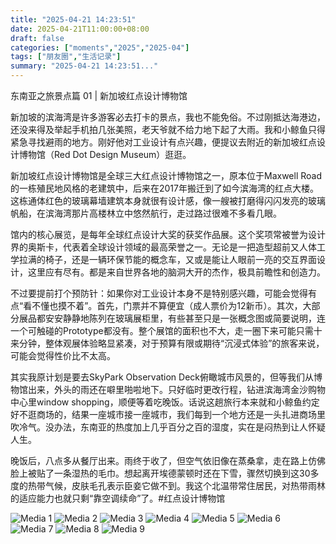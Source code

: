 ```yaml
---
title: "2025-04-21 14:23:51"
date: 2025-04-21T11:00:00+08:00
draft: false
categories: ["moments","2025","2025-04"]
tags: ["朋友圈","生活记录"]
summary: "2025-04-21 14:23:51..."
---
```


东南亚之旅景点篇 01 | 新加坡红点设计博物馆

新加坡的滨海湾是许多游客必去打卡的景点，我也不能免俗。不过刚抵达海港边，还没来得及举起手机拍几张美照，老天爷就不给力地下起了大雨。我和小鲸鱼只得紧急寻找避雨的地方。刚好他对工业设计有点兴趣，便提议去附近的新加坡红点设计博物馆（Red Dot Design Museum）逛逛。

新加坡红点设计博物馆是全球三大红点设计博物馆之一，原本位于Maxwell Road的一栋殖民地风格的老建筑中，后来在2017年搬迁到了如今滨海湾的红点大楼。这栋通体红色的玻璃幕墙建筑本身就很有设计感，像一艘被打磨得闪闪发亮的玻璃帆船，在滨海湾那片高楼林立中悠然航行，走过路过很难不多看几眼。

馆内的核心展览，是每年全球红点设计大奖的获奖作品展。这个奖项常被誉为设计界的奥斯卡，代表着全球设计领域的最高荣誉之一。无论是一把造型超前又人体工学拉满的椅子，还是一辆环保节能的概念车，又或是能让人眼前一亮的交互界面设计，这里应有尽有。都是来自世界各地的脑洞大开的杰作，极具前瞻性和创造力。

不过要提前打个预防针：如果你对工业设计本身不是特别感兴趣，可能会觉得有点“看不懂也摸不着”。首先，门票并不算便宜（成人票价为12新币）。其次，大部分展品都安安静静地陈列在玻璃展柜里，有些甚至只是一张概念图或简要说明，连一个可触碰的Prototype都没有。整个展馆的面积也不大，走一圈下来可能只需十来分钟，整体观展体验略显紧凑，对于预算有限或期待“沉浸式体验”的旅客来说，可能会觉得性价比不太高。

其实我原计划是要去SkyPark Observation Deck俯瞰城市风景的，但等我们从博物馆出来，外头的雨还在噼里啪啦地下。只好临时更改行程，钻进滨海湾金沙购物中心里window shopping，顺便等着吃晚饭。话说这趟旅行本来就和小鲸鱼约定好不逛商场的，结果一座城市接一座城市，我们每到一个地方还是一头扎进商场里吹冷气。没办法，东南亚的热度加上几乎百分之百的湿度，实在是闷热到让人怀疑人生。

晚饭后，八点多从餐厅出来。雨终于收了，但空气依旧像在蒸桑拿，走在路上仿佛脸上被贴了一条湿热的毛巾。想起离开埃德蒙顿时还在下雪，骤然切换到这30多度的热带气候，皮肤毛孔表示臣妾它做不到。我这个北温带常住居民，对热带雨林的适应能力也就只剩“靠空调续命”了。
​
​#红点设计博物馆

![Media 1](/Moments/photos/2025-04-21/202504211423510.jpg)
![Media 2](/Moments/photos/2025-04-21/202504211423511.jpg)
![Media 3](/Moments/photos/2025-04-21/202504211423512.jpg)
![Media 4](/Moments/photos/2025-04-21/202504211423513.jpg)
![Media 5](/Moments/photos/2025-04-21/202504211423514.jpg)
![Media 6](/Moments/photos/2025-04-21/202504211423515.jpg)
![Media 7](/Moments/photos/2025-04-21/202504211423516.jpg)
![Media 8](/Moments/photos/2025-04-21/202504211423517.jpg)
![Media 9](/Moments/photos/2025-04-21/202504211423518.jpg)

